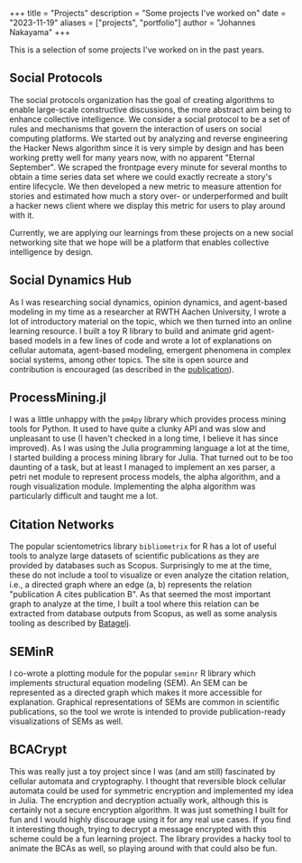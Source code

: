 +++
title = "Projects"
description = "Some projects I've worked on"
date = "2023-11-19"
aliases = ["projects", "portfolio"]
author = "Johannes Nakayama"
+++

This is a selection of some projects I've worked on in the past years.

## Social Protocols

The social protocols organization has the goal of creating algorithms to enable large-scale constructive discussions, the more abstract aim being to enhance collective intelligence.
We consider a social protocol to be a set of rules and mechanisms that govern the interaction of users on social computing platforms.
We started out by analyzing and reverse engineering the Hacker News algorithm since it is very simple by design and has been working pretty well for many years now, with no apparent "Eternal September".
We scraped the frontpage every minute for several months to obtain a time series data set where we could exactly recreate a story's entire lifecycle.
We then developed a new metric to measure attention for stories and estimated how much a story over- or underperformed and built a hacker news client where we display this metric for users to play around with it.

Currently, we are applying our learnings from these projects on a new social networking site that we hope will be a platform that enables collective intelligence by design.


## Social Dynamics Hub

As I was researching social dynamics, opinion dynamics, and agent-based modeling in my time as a researcher at RWTH Aachen University, I wrote a lot of introductory material on the topic, which we then turned into an online learning resource.
I built a toy R library to build and animate grid agent-based models in a few lines of code and wrote a lot of explanations on cellular automata, agent-based modeling, emergent phenomena in complex social systems, among other topics.
The site is open source and contribution is encouraged (as described in the [publication](https://link.springer.com/chapter/10.1007/978-3-031-35748-0_27)).


## ProcessMining.jl

I was a little unhappy with the `pm4py` library which provides process mining tools for Python.
It used to have quite a clunky API and was slow and unpleasant to use (I haven't checked in a long time, I believe it has since improved).
As I was using the Julia programming language a lot at the time, I started building a process mining library for Julia.
That turned out to be too daunting of a task, but at least I managed to implement an xes parser, a petri net module to represent process models, the alpha algorithm, and a rough visualization module.
Implementing the alpha algorithm was particularly difficult and taught me a lot.


## Citation Networks

The popular scientometrics library `bibliometrix` for R has a lot of useful tools to analyze large datasets of scientific publications as they are provided by databases such as Scopus.
Surprisingly to me at the time, these do not include a tool to visualize or even analyze the citation relation, i.e., a directed graph where an edge (a, b) represents the relation "publication A cites publication B".
As that seemed the most important graph to analyze at the time, I built a tool where this relation can be extracted from database outputs from Scopus, as well as some analysis tooling as described by [Batagelj](https://arxiv.org/abs/cs/0309023).


## SEMinR

I co-wrote a plotting module for the popular `seminr` R library which implements structural equation modeling (SEM).
An SEM can be represented as a directed graph which makes it more accessible for explanation.
Graphical representations of SEMs are common in scientific publications, so the tool we wrote is intended to provide publication-ready visualizations of SEMs as well.


## BCACrypt

This was really just a toy project since I was (and am still) fascinated by cellular automata and cryptography.
I thought that reversible block cellular automata could be used for symmetric encryption and implemented my idea in Julia.
The encryption and decryption actually work, although this is certainly not a secure encryption algorithm.
It was just something I built for fun and I would highly discourage using it for any real use cases.
If you find it interesting though, trying to decrypt a message encrypted with this scheme could be a fun learning project.
The library provides a hacky tool to animate the BCAs as well, so playing around with that could also be fun.

